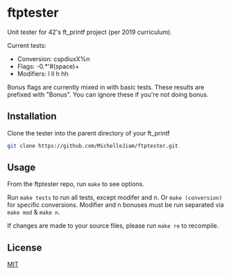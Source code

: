 # ftptester

Unit tester for 42's ft_printf project (per 2019 curriculum).

Current tests:
- Conversion: cspdiuxX%n
- Flags: -0.*'#(space)+
- Modifiers: l ll h hh

Bonus flags are currently mixed in with basic tests. These results are prefixed with "Bonus". 
You can ignore these if you're not doing bonus.

## Installation

Clone the tester into the parent directory of your ft_printf

```bash
git clone https://github.com/MichelleJiam/ftptester.git
```

## Usage

From the ftptester repo, run ```make``` to see options.

Run ```make tests``` to run all tests, except modifer and n. Or ```make (conversion)``` for specific conversions.
Modifier and n bonuses must be run separated via ```make mod``` & ```make n```.

If changes are made to your source files, please run ```make re``` to recompile.

## License
[MIT](https://choosealicense.com/licenses/mit/)
